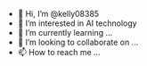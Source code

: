 - 👋 Hi, I’m @kelly08385
- 👀 I’m interested in AI technology
- 🌱 I’m currently learning ...
- 💞️ I’m looking to collaborate on ...
- 📫 How to reach me ...

<!---
kelly08385/kelly08385 is a ✨ special ✨ repository because its `README.md` (this file) appears on your GitHub profile.
You can click the Preview link to take a look at your changes.
--->
